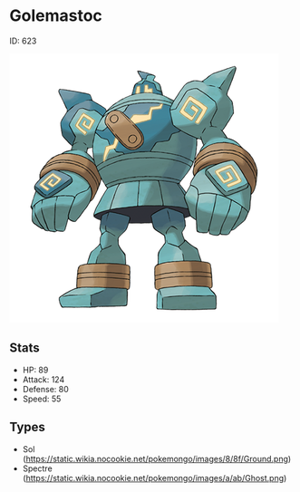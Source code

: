 # Golemastoc


ID: 623

![](https://raw.githubusercontent.com/PokeAPI/sprites/master/sprites/pokemon/other/official-artwork/623.png "Golemastoc")

## Stats


 - HP: 89
 - Attack: 124
 - Defense: 80
 - Speed: 55

## Types


 - Sol (https://static.wikia.nocookie.net/pokemongo/images/8/8f/Ground.png)
 - Spectre (https://static.wikia.nocookie.net/pokemongo/images/a/ab/Ghost.png)
